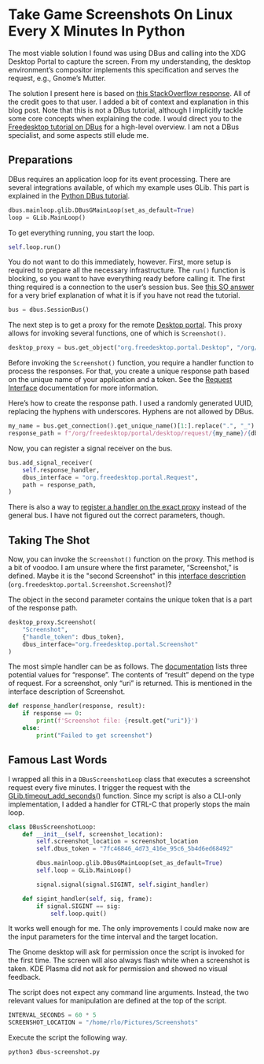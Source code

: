 Take Game Screenshots On Linux Every X Minutes In Python
========================================================

The most viable solution I found was using DBus and calling into the XDG Desktop
Portal to capture the screen. From my understanding, the desktop environment’s
compositor implements this specification and serves the request, e.g., Gnome’s
Mutter.

The solution I present here is based on 
    [this StackOverflow response](https://stackoverflow.com/a/72492093/1651116). 
All of the credit goes to that user. I added a bit of context and explanation in
this blog post. Note that this is not a DBus tutorial, although I implicitly
tackle some core concepts when explaining the code. I would direct you to the 
    [Freedesktop tutorial on DBus](https://dbus.freedesktop.org/doc/dbus-tutorial.html) 
for a high-level overview. I am not a DBus specialist, and some aspects still
elude me.

## Preparations

DBus requires an application loop for its event processing. There are several
integrations available, of which my example uses GLib. This part is explained in
the 
    [Python DBus tutorial](https://dbus.freedesktop.org/doc/dbus-python/tutorial.html#making-asynchronous-method-calls).

```python
dbus.mainloop.glib.DBusGMainLoop(set_as_default=True)
loop = GLib.MainLoop()
```

To get everything running, you start the loop.

```python
self.loop.run()
```

You do not want to do this immediately, however. First, more setup is required
to prepare all the necessary infrastructure. The `run()` function is blocking, so
you want to have everything ready before calling it. The first thing required is
a connection to the user’s session bus. See 
    [this SO answer](https://stackoverflow.com/a/71254213/1651116) 
for a very brief explanation of what it is if you have not read the tutorial.

```python
bus = dbus.SessionBus()
```

The next step is to get a proxy for the remote 
    [Desktop portal](https://flatpak.github.io/xdg-desktop-portal/docs/api-reference.html). 
This proxy allows for invoking several functions, one of which is
`Screenshot()`.

```python
desktop_proxy = bus.get_object("org.freedesktop.portal.Desktop", "/org/freedesktop/portal/desktop")
```

Before invoking the `Screenshot()` function, you require a handler function to
process the responses. For that, you create a unique response path based on the
unique name of your application and a token. See the 
    [Request Interface](https://flatpak.github.io/xdg-desktop-portal/docs/doc-org.freedesktop.portal.Request.html)
documentation for more information.

Here’s how to create the response path. I used a randomly generated UUID,
replacing the hyphens with underscores. Hyphens are not allowed by DBus.

```python
my_name = bus.get_connection().get_unique_name()[1:].replace(".", "_")
response_path = f"/org/freedesktop/portal/desktop/request/{my_name}/{dbus_token}"
```

Now, you can register a signal receiver on the bus.

```python
bus.add_signal_receiver(
    self.response_handler,
    dbus_interface = "org.freedesktop.portal.Request",
    path = response_path,
)
```

There is also a way to 
    [register a handler on the exact proxy](https://dbus.freedesktop.org/doc/dbus-python/dbus.proxies.html#dbus.proxies.Interface.connect_to_signal)
instead of the general bus. I have not figured out the correct parameters,
though.

## Taking The Shot

Now, you can invoke the `Screenshot()` function on the proxy. This method is a
bit of voodoo. I am unsure where the first parameter, “Screenshot,” is defined.
Maybe it is the "second Screenshot" in this 
    [interface description](https://flatpak.github.io/xdg-desktop-portal/docs/doc-org.freedesktop.portal.Screenshot.html#org-freedesktop-portal-screenshot-screenshot)
(`org.freedesktop.portal.Screenshot.Screenshot`)?

The object in the second parameter contains the unique token that is a part of
the response path.

```python
desktop_proxy.Screenshot(
    "Screenshot", 
    {"handle_token": dbus_token}, 
    dbus_interface="org.freedesktop.portal.Screenshot"
)
```

The most simple handler can be as follows. The 
    [documentation](https://flatpak.github.io/xdg-desktop-portal/docs/doc-org.freedesktop.portal.Request.html#org-freedesktop-portal-request-response)
lists three potential values for “response”. The contents of “result” depend on
the type of request. For a screenshot, only “uri” is returned. This is mentioned
in the interface description of Screenshot.


```python
def response_handler(response, result):
    if response == 0:
        print(f'Screenshot file: {result.get("uri")}')
    else:
        print("Failed to get screenshot")
```

## Famous Last Words

I wrapped all this in a `DBusScreenshotLoop` class that executes a screenshot
request every five minutes. I trigger the request with the 
    [GLib.timeout_add_seconds()](https://webreflection.github.io/gjs-documentation/GLib-2.0/GLib.timeout_add_seconds.html)
function. Since my script is also a CLI-only implementation, I added a handler
for CTRL-C that properly stops the main loop.

```python
class DBusScreenshotLoop:
    def __init__(self, screenshot_location):
        self.screenshot_location = screenshot_location
        self.dbus_token = "7fc46846_4d73_416e_95c6_5b4d6ed68492"

        dbus.mainloop.glib.DBusGMainLoop(set_as_default=True)
        self.loop = GLib.MainLoop()

        signal.signal(signal.SIGINT, self.sigint_handler)

    def sigint_handler(self, sig, frame):
        if signal.SIGINT == sig:
            self.loop.quit()
```

It works well enough for me. The only improvements I could make now are the
input parameters for the time interval and the target location.

The Gnome desktop will ask for permission once the script is invoked for the
first time. The screen will also always flash white when a screenshot is taken.
KDE Plasma did not ask for permission and showed no visual feedback.


The script does not expect any command line arguments. Instead, the two relevant
values for manipulation are defined at the top of the script.

```python
INTERVAL_SECONDS = 60 * 5
SCREENSHOT_LOCATION = "/home/rlo/Pictures/Screenshots"
```

Execute the script the following way.

```shell
python3 dbus-screenshot.py
```